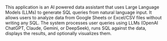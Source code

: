 This application is an AI powered data assistant that uses Large Language Models (LLMs) to generate SQL queries from natural language input. It allows users to analyze data from Google Sheets or Excel/CSV files without writing any SQL. The system processes user queries using LLMs (OpenAI ChatGPT, Claude, Gemini, or DeepSeek), runs SQL against the data, displays the results, and optionally visualizes them. 
